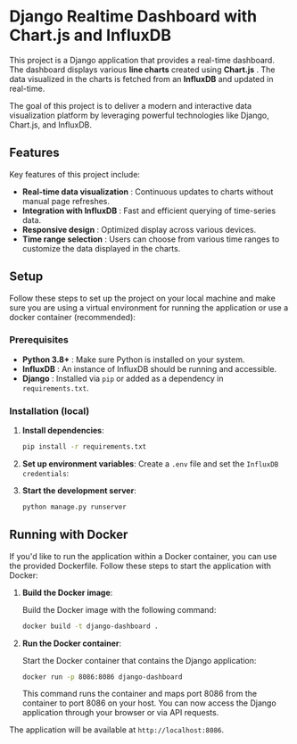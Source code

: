 # Django Realtime Dashboard with Chart.js and InfluxDB

This project is a Django application that provides a real-time dashboard. The dashboard displays various **line charts** created using  **Chart.js** . The data visualized in the charts is fetched from an **InfluxDB** and updated in real-time.

The goal of this project is to deliver a modern and interactive data visualization platform by leveraging powerful technologies like Django, Chart.js, and InfluxDB.

## Features

Key features of this project include:

* **Real-time data visualization** : Continuous updates to charts without manual page refreshes.
* **Integration with InfluxDB** : Fast and efficient querying of time-series data.
* **Responsive design** : Optimized display across various devices.
* **Time range selection** : Users can choose from various time ranges to customize the data displayed in the charts.

## Setup

Follow these steps to set up the project on your local machine and make sure you are using a virtual environment for running the application or use a docker container (recommended):

### Prerequisites

* **Python 3.8+** : Make sure Python is installed on your system.
* **InfluxDB** : An instance of InfluxDB should be running and accessible.
* **Django** : Installed via `pip` or added as a dependency in `requirements.txt`.

### Installation (local)

1. **Install dependencies**:

   ```bash
   pip install -r requirements.txt
   ```
2. **Set up environment variables**: Create a `.env` file and set the `InfluxDB credentials`:
4. **Start the development server**:

   ```bash
   python manage.py runserver 
   ```


## Running with Docker

If you'd like to run the application within a Docker container, you can use the provided Dockerfile. Follow these steps to start the application with Docker:

1. **Build the Docker image**:

   Build the Docker image with the following command:

   ```bash
   docker build -t django-dashboard .  
   ```
2. **Run the Docker container**:

   Start the Docker container that contains the Django application:

   ```bash
   docker run -p 8086:8086 django-dashboard  
   ```

   This command runs the container and maps port 8086 from the container to port 8086 on your host. You can now access the Django application through your browser or via API requests.

The application will be available at `http://localhost:8086`.

